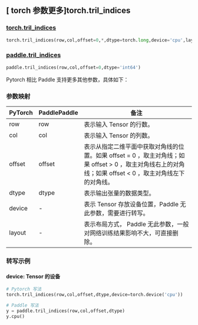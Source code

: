 ## [ torch 参数更多]torch.tril_indices

### [torch.tril_indices](https://pytorch.org/docs/stable/generated/torch.tril_indices.html?highlight=tril_indices#torch.tril_indices)

```python
torch.tril_indices(row,col,offset=0,*,dtype=torch.long,device='cpu',layout=torch.strided)
```

### [paddle.tril_indices](https://www.paddlepaddle.org.cn/documentation/docs/zh/api/paddle/tril_indices_cn.html)

```python
paddle.tril_indices(row,col,offset=0,dtype='int64')
```

Pytorch 相比 Paddle 支持更多其他参数，具体如下：

### 参数映射
| PyTorch | PaddlePaddle | 备注 |
| ------- | ------- | ------- |
| row | row | 表示输入 Tensor 的行数。 |
| col | col | 表示输入 Tensor 的列数。 |
| offset | offset | 表示从指定二维平面中获取对角线的位置。如果 offset = 0 ，取主对角线；如果 offset > 0 ，取主对角线右上的对角线；如果 offset < 0 ，取主对角线左下的对角线。 |
| dtype | dtype | 表示输出张量的数据类型。 |
| device | - | 表示 Tensor 存放设备位置，Paddle 无此参数，需要进行转写。 |
| layout | - | 表示布局方式， Paddle 无此参数，一般对网络训练结果影响不大，可直接删除。 |

### 转写示例

#### device: Tensor 的设备

```python
# Pytorch 写法
torch.tril_indices(row,col,offset,dtype,device=torch.device('cpu'))

# Paddle 写法
y = paddle.tril_indices(row,col,offset,dtype)
y.cpu()
```
